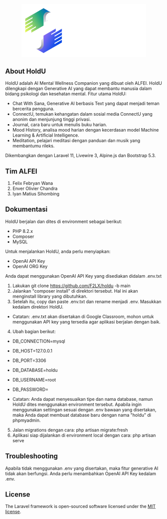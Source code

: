 
<center><img src="https://github.com/F2LX/holdu/blob/main/public/img/white.png?raw=true" width="400" alt="Laravel Logo"></center>


## About HoldU

HoldU adalah AI Mental Wellness Companion yang dibuat oleh ALFEI. HoldU dilengkapi dengan Generative AI yang dapat membantu manusia dalam bidang psikologi dan kesehatan mental. Fitur utama HoldU:

- Chat With Sana, Generative AI berbasis Text yang dapat menjadi teman bercerita pengguna.
- ConnectU, temukan kehangatan dalam sosial media ConnectU yang anonim dan menjunjung tinggi privasi.
- Journal, cara baru untuk menulis buku harian.
- Mood History, analisa mood harian dengan kecerdasan model Machine Learning & Artificial Intelligence.
- Meditation, pelajari meditasi dengan panduan dan musik yang membantumu rileks.

Dikembangkan dengan Laravel 11, Livewire 3, Alpine.js dan Bootstrap 5.3.

## Tim ALFEI

1. Felix Febryan Wana
2. Enver Olivier Chandra
3. Iyan Matius Sihombing

## Dokumentasi

HoldU berjalan dan dites di environment sebagai berikut:
- PHP 8.2.x
- Composer
- MySQL

Untuk menjalankan HoldU, anda perlu menyiapkan:
- OpenAI API Key
- OpenAI ORG Key

Anda dapat menggunakan OpenAI API Key yang disediakan didalam .env.txt

1. Lakukan git clone https://github.com/F2LX/holdu -b main
2. Jalankan "composer install" di direktori tersebut. Hal ini akan menginstall library yang dibutuhkan.
3. Setelah itu, copy dan paste .env.txt dan rename menjadi .env. Masukkan kedalam direktori HoldU.

- Catatan: .env.txt akan disertakan di Google Classroom, mohon untuk menggunakan API key yang tersedia agar aplikasi berjalan dengan baik.

4. Ubah bagian berikut:
- DB_CONNECTION=mysql
- DB_HOST=127.0.0.1
- DB_PORT=3306
- DB_DATABASE=holdu
- DB_USERNAME=root
- DB_PASSWORD=

- Catatan: Anda dapat menyesuaikan tipe dan nama database, namun HoldU dites menggunakan environment tersebut. Apabila ingin menggunakan settingan sesuai dengan .env bawaan yang disertakan, maka Anda dapat membuat database baru dengan nama "holdu" di phpmyadmin.

5. Jalan migrations dengan cara: php artisan migrate:fresh
6. Aplikasi siap dijalankan di environment local dengan cara: php artisan serve

## Troubleshooting
Apabila tidak menggunakan .env yang disertakan, maka fitur generative AI tidak akan berfungsi. Anda perlu menambahkan OpenAI API Key kedalam .env.

## License
The Laravel framework is open-sourced software licensed under the [MIT license](https://opensource.org/licenses/MIT).
